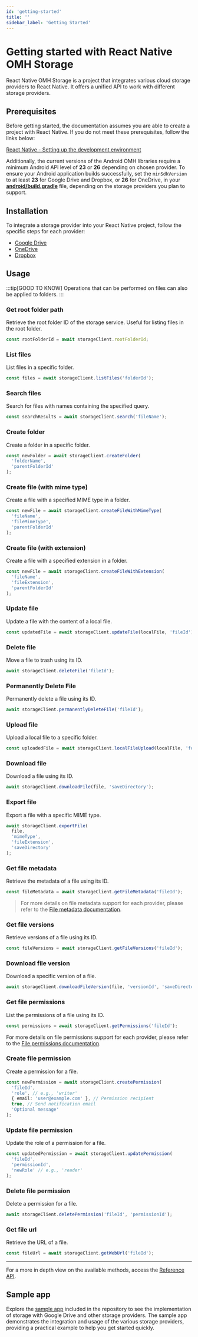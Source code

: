 ```yaml
---
id: 'getting-started'
title: ''
sidebar_label: 'Getting Started'
---
```


# Getting started with React Native OMH Storage

React Native OMH Storage is a project that integrates various cloud storage providers to React Native. It offers a unified API to work with different storage providers.

## Prerequisites

Before getting started, the documentation assumes you are able to create a project with React Native. If you do not meet these prerequisites, follow the links below:

[React Native - Setting up the development environment](https://reactnative.dev/docs/environment-setup)

Additionally, the current versions of the Android OMH libraries require a minimum Android API level of **23** or **26** depending on chosen provider. To ensure your Android application builds successfully, set the `minSdkVersion` to at least **23** for Google Drive and Dropbox, or **26** for OneDrive, in your [**android/build.gradle**](https://github.com/openmobilehub/react-native-omh-storage/blob/main/apps/sample-app/android/build.gradle#L4) file, depending on the storage providers you plan to support.

## Installation

To integrate a storage provider into your React Native project, follow the specific steps for each provider:

- [Google Drive](https://ideal-doodle-m69lynw.pages.github.io/docs/googledrive#configuration)
- [OneDrive](https://ideal-doodle-m69lynw.pages.github.io/docs/onedrive#configuration)
- [Dropbox](https://ideal-doodle-m69lynw.pages.github.io/docs/dropbox#configuration)

## Usage

:::tip[GOOD TO KNOW]
Operations that can be performed on files can also be applied to folders.
:::

### Get root folder path

Retrieve the root folder ID of the storage service. Useful for listing files in the root folder.

```typescript
const rootFolderId = await storageClient.rootFolderId;
```

### List files

List files in a specific folder.

```typescript
const files = await storageClient.listFiles('folderId');
```

### Search files

Search for files with names containing the specified query.

```typescript
const searchResults = await storageClient.search('fileName');
```

### Create folder

Create a folder in a specific folder.

```typescript
const newFolder = await storageClient.createFolder(
  'folderName',
  'parentFolderId'
);
```

### Create file (with mime type)

Create a file with a specified MIME type in a folder.

```typescript
const newFile = await storageClient.createFileWithMimeType(
  'fileName',
  'fileMimeType',
  'parentFolderId'
);
```

### Create file (with extension)

Create a file with a specified extension in a folder.

```typescript
const newFile = await storageClient.createFileWithExtension(
  'fileName',
  'fileExtension',
  'parentFolderId'
);
```

### Update file

Update a file with the content of a local file.

```typescript
const updatedFile = await storageClient.updateFile(localFile, 'fileId');
```

### Delete file

Move a file to trash using its ID.

```typescript
await storageClient.deleteFile('fileId');
```

### Permanently Delete File

Permanently delete a file using its ID.

```typescript
await storageClient.permanentlyDeleteFile('fileId');
```

### Upload file

Upload a local file to a specific folder.

```typescript
const uploadedFile = await storageClient.localFileUpload(localFile, 'folderId');
```

### Download file

Download a file using its ID.

```typescript
await storageClient.downloadFile(file, 'saveDirectory');
```

### Export file

Export a file with a specific MIME type.

```typescript
await storageClient.exportFile(
  file,
  'mimeType',
  'fileExtension',
  'saveDirectory'
);
```

### Get file metadata

Retrieve the metadata of a file using its ID.

```typescript
const fileMetadata = await storageClient.getFileMetadata('fileId');
```

> For more details on file metadata support for each provider, please refer to the [File metadata documentation](https://github.com/openmobilehub/react-native-omh-storage/blob/main/README.md#file-metadata).

### Get file versions

Retrieve versions of a file using its ID.

```typescript
const fileVersions = await storageClient.getFileVersions('fileId');
```

### Download file version

Download a specific version of a file.

```typescript
await storageClient.downloadFileVersion(file, 'versionId', 'saveDirectory');
```

### Get file permissions

List the permissions of a file using its ID.

```typescript
const permissions = await storageClient.getPermissions('fileId');
```

For more details on file permissions support for each provider, please refer to the [File permissions documentation](https://github.com/openmobilehub/react-native-omh-storage/blob/main/README.md#file-permissions).

### Create file permission

Create a permission for a file.

```typescript
const newPermission = await storageClient.createPermission(
  'fileId',
  'role', // e.g., 'writer'
  { email: 'user@example.com' }, // Permission recipient
  true, // Send notification email
  'Optional message'
);
```

### Update file permission

Update the role of a permission for a file.

```typescript
const updatedPermission = await storageClient.updatePermission(
  'fileId',
  'permissionId',
  'newRole' // e.g., 'reader'
);
```

### Delete file permission

Delete a permission for a file.

```typescript
await storageClient.deletePermission('fileId', 'permissionId');
```

### Get file url

Retrieve the URL of a file.

```typescript
const fileUrl = await storageClient.getWebUrl('fileId');
```

---

For a more in depth view on the available methods, access the [Reference API](https://ideal-doodle-m69lynw.pages.github.io/docs/api/core/src/interfaces/IStorageClient).

## Sample app

Explore the [sample app](https://ideal-doodle-m69lynw.pages.github.io/docs/contributing#sample-app) included in the repository to see the implementation of storage with Google Drive and other storage providers. The sample app demonstrates the integration and usage of the various storage providers, providing a practical example to help you get started quickly.
